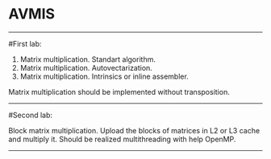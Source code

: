# AVMIS
__________________________________________________________________


#First lab:

1. Matrix multiplication. Standart algorithm.
2. Matrix multiplication. Autovectarization.
3. Matrix multiplication. Intrinsics or inline assembler.

Matrix multiplication should be implemented without transposition.
__________________________________________________________________


#Second lab:

Block matrix multiplication. 
Upload the blocks of matrices in L2 or L3 cache and multiply it.
Should be realized multithreading with help OpenMP.
__________________________________________________________________

